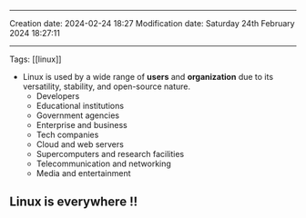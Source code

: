 

----
Creation date: 2024-02-24 18:27
Modification date: Saturday 24th February 2024 18:27:11

----

 Tags: [[linux]]
- Linux is used by a wide range of **users** and **organization** due to its versatility, stability, and open-source nature.
	- Developers
	- Educational institutions
	- Government agencies
	- Enterprise and business
	- Tech companies
	- Cloud and web servers
	- Supercomputers and research facilities
	- Telecommunication and networking
	- Media and entertainment

## Linux is everywhere !!
